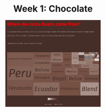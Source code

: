 
<h1 align="center"> Week 1: Chocolate </h1>

  <p align="center">
    <img src="https://github.com/BB1464/Public-TidyTuesday/blob/master/2023/2023-01-05-Week-01/chocolate.png?raw=true" width="60%">
      </p>






